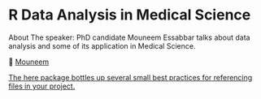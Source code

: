# R Data Analysis in Medical Science

About The speaker:
PhD candidate Mouneem Essabbar talks about data analysis and some of its application in Medical Science.

👤 [Mouneem ](https://twitter.com/mouneem)

[The here package bottles up several small best practices for referencing files in your project.](https://malco.io/2018/11/05/why-should-i-use-the-here-package-when-i-m-already-using-projects/)
